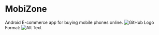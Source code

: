 # MobiZone
Android E-commerce app for buying mobile phones online.
![GitHub Logo](/success.png)
Format: ![Alt Text](url)
